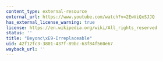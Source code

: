 ```yaml
---
content_type: external-resource
external_url: https://www.youtube.com/watch?v=2EwViQxSJJQ
has_external_license_warning: true
license: https://en.wikipedia.org/wiki/All_rights_reserved
status: ''
title: "Beyonc\xE9-Irreplaceable"
uid: 42f12fc3-3801-437f-89bc-63f84f560e67
wayback_url: ''
---
```

